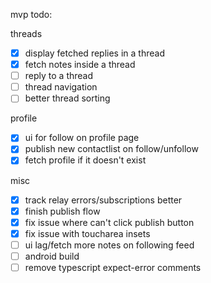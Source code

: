 mvp todo:

threads

- [x] display fetched replies in a thread
- [x] fetch notes inside a thread
- [ ] reply to a thread
- [ ] thread navigation
- [ ] better thread sorting

profile

- [x] ui for follow on profile page
- [x] publish new contactlist on follow/unfollow
- [x] fetch profile if it doesn't exist

misc

- [x] track relay errors/subscriptions better
- [x] finish publish flow
- [x] fix issue where can't click publish button
- [x] fix issue with toucharea insets
- [ ] ui lag/fetch more notes on following feed
- [ ] android build
- [ ] remove typescript expect-error comments
